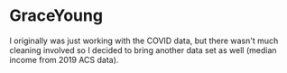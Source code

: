# GraceYoung

I originally was just working with the COVID data, but there wasn't much cleaning involved so I decided to bring another data set as well (median income from 2019 ACS data).
